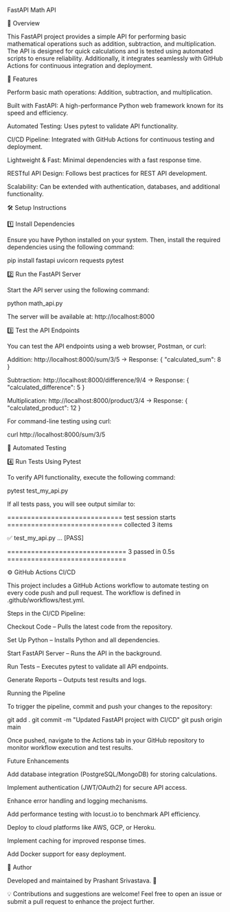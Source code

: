 FastAPI Math API

📌 Overview

This FastAPI project provides a simple API for performing basic mathematical operations such as addition, subtraction, and multiplication. The API is designed for quick calculations and is tested using automated scripts to ensure reliability. Additionally, it integrates seamlessly with GitHub Actions for continuous integration and deployment.

🚀 Features

Perform basic math operations: Addition, subtraction, and multiplication.

Built with FastAPI: A high-performance Python web framework known for its speed and efficiency.

Automated Testing: Uses pytest to validate API functionality.

CI/CD Pipeline: Integrated with GitHub Actions for continuous testing and deployment.

Lightweight & Fast: Minimal dependencies with a fast response time.

RESTful API Design: Follows best practices for REST API development.

Scalability: Can be extended with authentication, databases, and additional functionality.

🛠️ Setup Instructions

1️⃣ Install Dependencies

Ensure you have Python installed on your system. Then, install the required dependencies using the following command:

pip install fastapi uvicorn requests pytest

2️⃣ Run the FastAPI Server

Start the API server using the following command:

python math_api.py

The server will be available at: http://localhost:8000

3️⃣ Test the API Endpoints

You can test the API endpoints using a web browser, Postman, or curl:

Addition: http://localhost:8000/sum/3/5 → Response: { "calculated_sum": 8 }

Subtraction: http://localhost:8000/difference/9/4 → Response: { "calculated_difference": 5 }

Multiplication: http://localhost:8000/product/3/4 → Response: { "calculated_product": 12 }

For command-line testing using curl:

curl http://localhost:8000/sum/3/5

🔬 Automated Testing

4️⃣ Run Tests Using Pytest

To verify API functionality, execute the following command:

pytest test_my_api.py

If all tests pass, you will see output similar to:

============================= test session starts =============================
collected 3 items

✅ test_my_api.py ... [PASS]

============================== 3 passed in 0.5s ==============================

⚙️ GitHub Actions CI/CD

This project includes a GitHub Actions workflow to automate testing on every code push and pull request. The workflow is defined in .github/workflows/test.yml.

 Steps in the CI/CD Pipeline:

Checkout Code – Pulls the latest code from the repository.

Set Up Python – Installs Python and all dependencies.

Start FastAPI Server – Runs the API in the background.

Run Tests – Executes pytest to validate all API endpoints.

Generate Reports – Outputs test results and logs.

 Running the Pipeline

To trigger the pipeline, commit and push your changes to the repository:

git add .
git commit -m "Updated FastAPI project with CI/CD"
git push origin main

Once pushed, navigate to the Actions tab in your GitHub repository to monitor workflow execution and test results.

 Future Enhancements

 Add database integration (PostgreSQL/MongoDB) for storing calculations.

 Implement authentication (JWT/OAuth2) for secure API access.

 Enhance error handling and logging mechanisms.

 Add performance testing with locust.io to benchmark API efficiency.

 Deploy to cloud platforms like AWS, GCP, or Heroku.

 Implement caching for improved response times.

 Add Docker support for easy deployment.

📝 Author

Developed and maintained by Prashant Srivastava. 🚀

💡 Contributions and suggestions are welcome! Feel free to open an issue or submit a pull request to enhance the project further.

